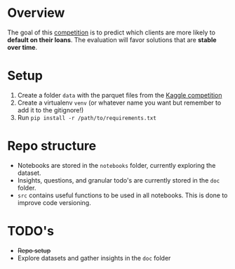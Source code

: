 # Overview
The goal of this [competition](https://www.kaggle.com/competitions/home-credit-credit-risk-model-stability) is to predict which clients are more likely to **default on their loans**. The evaluation will favor solutions that are **stable over time**.

# Setup
1. Create a folder `data` with the parquet files from the [Kaggle competition](https://www.kaggle.com/competitions/home-credit-credit-risk-model-stability/data?select=parquet_files) 
2. Create a virtualenv `venv` (or whatever name you want but remember to add it to the gitignore!)
3. Run `pip install -r /path/to/requirements.txt`

# Repo structure
- Notebooks are stored in the `notebooks` folder, currently exploring the dataset.
- Insights, questions, and granular todo's are currently stored in the `doc` folder.
- `src` contains useful functions to be used in all notebooks. This is done to improve code versioning.

# TODO's
- ~~Repo setup~~
- Explore datasets and gather insights in the `doc` folder
